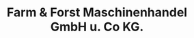 ---
title: "Farm & Forst Maschinenhandel GmbH u. Co KG."
url: /deutschlandsberg/farm-und-forst-maschinenhandel-gmbh-u-co-kg/
shop: Landwirtschaftlich
---